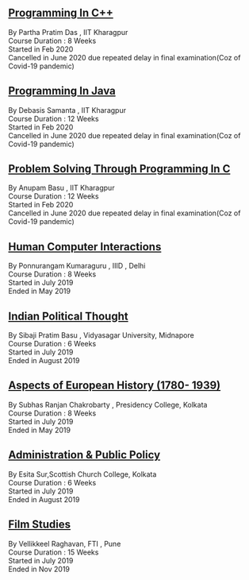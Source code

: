 ## [Programming In C++](Programming_in_C++)

By Partha Pratim Das , IIT Kharagpur\
Course Duration : 8 Weeks\
Started in Feb 2020\
Cancelled in June 2020 due repeated delay in final examination(Coz of Covid-19 pandemic)

## [Programming In Java](Programming_in_Java)

By Debasis Samanta , IIT Kharagpur \
Course Duration : 12 Weeks\
Started in Feb 2020\
Cancelled in June 2020 due repeated delay in final examination(Coz of Covid-19 pandemic)

## [Problem Solving Through Programming In C](Problem_solving_through_Programming_In_C)

By Anupam Basu , IIT Kharagpur \
Course Duration : 12 Weeks\
Started in Feb 2020\
Cancelled in June 2020 due repeated delay in final examination(Coz of Covid-19 pandemic)

## [Human Computer Interactions](Human_Computer_Interactions)

By Ponnurangam Kumaraguru , IIID , Delhi\
Course Duration : 8 Weeks\
Started in July 2019\
Ended in May 2019

## [Indian Political Thought](Indian_Political_Thought)

By Sibaji Pratim Basu , Vidyasagar University, Midnapore\
Course Duration : 6 Weeks\
Started in July 2019\
Ended in August 2019

## [Aspects of European History (1780- 1939) ](Aspects_of_European_History)

By Subhas Ranjan Chakrobarty , Presidency College, Kolkata \
Course Duration : 8 Weeks\
Started in July 2019\
Ended in May 2019

## [Administration & Public Policy](Administration_&_Public_Policy)

By Esita Sur,Scottish Church College, Kolkata\
Course Duration : 6 Weeks\
Started in July 2019\
Ended in August 2019

## [Film Studies](Film_Studies)

By Vellikkeel Raghavan, FTI , Pune\
Course Duration : 15 Weeks\
Started in July 2019\
Ended in Nov 2019
